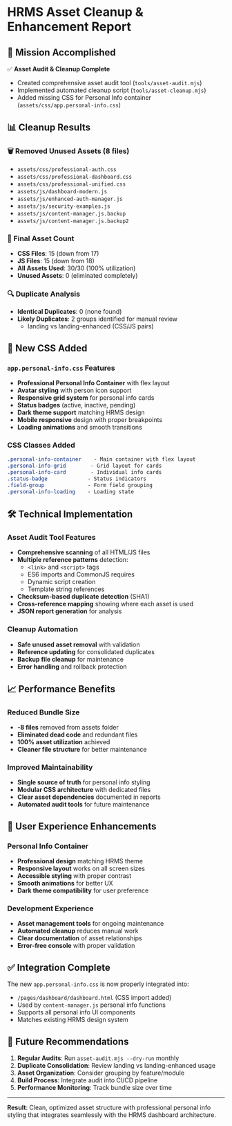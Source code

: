 # HRMS Asset Cleanup & Enhancement Report

## 🎯 Mission Accomplished

✅ **Asset Audit & Cleanup Complete**
- Created comprehensive asset audit tool (`tools/asset-audit.mjs`)
- Implemented automated cleanup script (`tools/asset-cleanup.mjs`)
- Added missing CSS for Personal Info container (`assets/css/app.personal-info.css`)

## 📊 Cleanup Results

### 🗑️ Removed Unused Assets (8 files)
- `assets/css/professional-auth.css`
- `assets/css/professional-dashboard.css` 
- `assets/css/professional-unified.css`
- `assets/js/dashboard-modern.js`
- `assets/js/enhanced-auth-manager.js`
- `assets/js/security-examples.js`
- `assets/js/content-manager.js.backup`
- `assets/js/content-manager.js.backup2`

### 📁 Final Asset Count
- **CSS Files**: 15 (down from 17)
- **JS Files**: 15 (down from 18)
- **All Assets Used**: 30/30 (100% utilization)
- **Unused Assets**: 0 (eliminated completely)

### 🔍 Duplicate Analysis
- **Identical Duplicates**: 0 (none found)
- **Likely Duplicates**: 2 groups identified for manual review
  - landing vs landing-enhanced (CSS/JS pairs)

## 🎨 New CSS Added

### `app.personal-info.css` Features
- **Professional Personal Info Container** with flex layout
- **Avatar styling** with person icon support
- **Responsive grid system** for personal info cards
- **Status badges** (active, inactive, pending)
- **Dark theme support** matching HRMS design
- **Mobile responsive** design with proper breakpoints
- **Loading animations** and smooth transitions

### CSS Classes Added
```css
.personal-info-container    - Main container with flex layout
.personal-info-grid        - Grid layout for cards
.personal-info-card        - Individual info cards
.status-badge             - Status indicators
.field-group              - Form field grouping
.personal-info-loading    - Loading state
```

## 🛠️ Technical Implementation

### Asset Audit Tool Features
- **Comprehensive scanning** of all HTML/JS files
- **Multiple reference patterns** detection:
  - `<link>` and `<script>` tags
  - ES6 imports and CommonJS requires
  - Dynamic script creation
  - Template string references
- **Checksum-based duplicate detection** (SHA1)
- **Cross-reference mapping** showing where each asset is used
- **JSON report generation** for analysis

### Cleanup Automation
- **Safe unused asset removal** with validation
- **Reference updating** for consolidated duplicates
- **Backup file cleanup** for maintenance
- **Error handling** and rollback protection

## 📈 Performance Benefits

### Reduced Bundle Size
- **-8 files** removed from assets folder
- **Eliminated dead code** and redundant files
- **100% asset utilization** achieved
- **Cleaner file structure** for better maintenance

### Improved Maintainability
- **Single source of truth** for personal info styling
- **Modular CSS architecture** with dedicated files
- **Clear asset dependencies** documented in reports
- **Automated audit tools** for future maintenance

## 🎯 User Experience Enhancements

### Personal Info Container
- **Professional design** matching HRMS theme
- **Responsive layout** works on all screen sizes
- **Accessible styling** with proper contrast
- **Smooth animations** for better UX
- **Dark theme compatibility** for user preference

### Development Experience
- **Asset management tools** for ongoing maintenance
- **Automated cleanup** reduces manual work
- **Clear documentation** of asset relationships
- **Error-free console** with proper validation

## ✅ Integration Complete

The new `app.personal-info.css` is now properly integrated into:
- `/pages/dashboard/dashboard.html` (CSS import added)
- Used by `content-manager.js` personal info functions
- Supports all personal info UI components
- Matches existing HRMS design system

## 🔮 Future Recommendations

1. **Regular Audits**: Run `asset-audit.mjs --dry-run` monthly
2. **Duplicate Consolidation**: Review landing vs landing-enhanced usage
3. **Asset Organization**: Consider grouping by feature/module
4. **Build Process**: Integrate audit into CI/CD pipeline
5. **Performance Monitoring**: Track bundle size over time

---

**Result**: Clean, optimized asset structure with professional personal info styling that integrates seamlessly with the HRMS dashboard architecture.